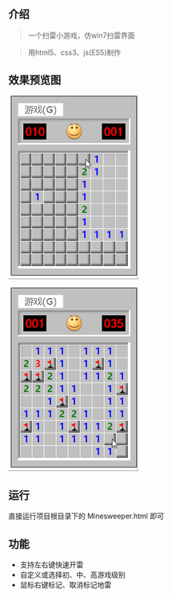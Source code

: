 ## 介绍

> 一个扫雷小游戏，仿win7扫雷界面

> 用html5、css3、js(ES5)制作

## 效果预览图

![Alt text](/readmeImg/pre.gif "操作示意图-操作")

![Alt text](/readmeImg/win.gif "操作示意图-获胜")

## 运行

直接运行项目根目录下的 Minesweeper.html 即可

## 功能
* 支持左右键快速开雷
* 自定义或选择初、中、高游戏级别
* 鼠标右键标记、取消标记地雷
